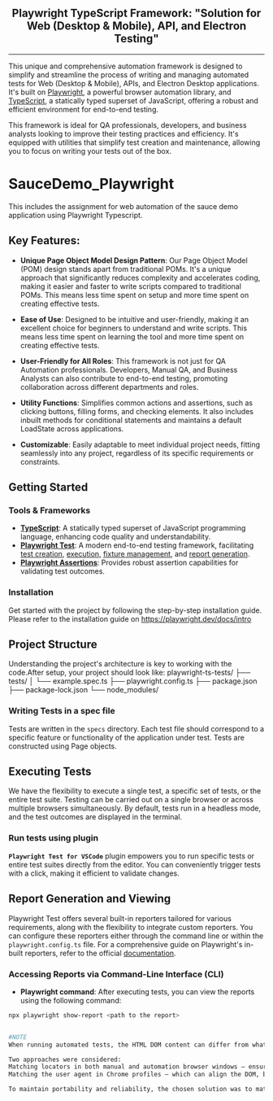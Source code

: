 <div align="center">

## Playwright TypeScript Framework: "Solution for Web (Desktop & Mobile), API, and Electron Testing"

</div>

---
This unique and comprehensive automation framework is designed to simplify and streamline the process of writing and managing automated tests for Web (Desktop & Mobile), APIs, and Electron Desktop applications. It's built on [Playwright](https://playwright.dev/), a powerful browser automation library, and [TypeScript](https://www.typescriptlang.org/), a statically typed superset of JavaScript, offering a robust and efficient environment for end-to-end testing.

This framework is ideal for QA professionals, developers, and business analysts looking to improve their testing practices and efficiency. It's equipped with utilities that simplify test creation and maintenance, allowing you to focus on writing your tests out of the box.

# SauceDemo_Playwright
This includes the assignment for web automation of the sauce demo application using Playwright Typescript.

## Key Features:

- **Unique Page Object Model Design Pattern**: Our Page Object Model (POM) design stands apart from traditional POMs. It's a unique approach that significantly reduces complexity and accelerates coding, making it easier and faster to write scripts compared to traditional POMs. This means less time spent on setup and more time spent on creating effective tests.

- **Ease of Use**: Designed to be intuitive and user-friendly, making it an excellent choice for beginners to understand and write scripts. This means less time spent on learning the tool and more time spent on creating effective tests.

- **User-Friendly for All Roles**: This framework is not just for QA Automation professionals. Developers, Manual QA, and Business Analysts can also contribute to end-to-end testing, promoting collaboration across different departments and roles.

- **Utility Functions**: Simplifies common actions and assertions, such as clicking buttons, filling forms, and checking elements. It also includes inbuilt methods for conditional statements and maintains a default LoadState across applications.

- **Customizable**: Easily adaptable to meet individual project needs, fitting seamlessly into any project, regardless of its specific requirements or constraints.

## Getting Started

### Tools & Frameworks

- **[TypeScript](https://www.typescriptlang.org/)**: A statically typed superset of JavaScript programming language, enhancing code quality and understandability.
- **[Playwright Test](https://playwright.dev/docs/test-configuration)**: A modern end-to-end testing framework, facilitating [test creation](https://playwright.dev/docs/api/class-test), [execution](https://playwright.dev/docs/running-tests), [fixture management](https://playwright.dev/docs/test-fixtures), and [report generation](https://playwright.dev/docs/test-reporters).
- **[Playwright Assertions](https://playwright.dev/docs/assertions)**: Provides robust assertion capabilities for validating test outcomes.

### Installation

Get started with the project by following the step-by-step installation guide. Please refer to the installation guide on https://playwright.dev/docs/intro 


## Project Structure

Understanding the project's architecture is key to working with the code.After setup, your project should look like:
playwright-ts-tests/
  ├── tests/
  │   └── example.spec.ts
  ├── playwright.config.ts
  ├── package.json
  ├── package-lock.json
  └── node_modules/


### Writing Tests in a spec file

Tests are written in the `specs` directory. Each test file should correspond to a specific feature or functionality of the application under test. Tests are constructed using Page objects.


## Executing Tests

We have the flexibility to execute a single test, a specific set of tests, or the entire test suite. Testing can be carried out on a single browser or across multiple browsers simultaneously. By default, tests run in a headless mode, and the test outcomes are displayed in the terminal.

### Run tests using plugin

**`Playwright Test for VSCode`** plugin empowers you to run specific tests or entire test suites directly from the editor. You can conveniently trigger tests with a click, making it efficient to validate changes.

## Report Generation and Viewing

Playwright Test offers several built-in reporters tailored for various requirements, along with the flexibility to integrate custom reporters. You can configure these reporters either through the command line or within the `playwright.config.ts` file. For a comprehensive guide on Playwright's in-built reporters, refer to the official [documentation](https://playwright.dev/docs/test-reporters).

### Accessing Reports via Command-Line Interface (CLI)

- **Playwright command**: After executing tests, you can view the reports using the following command:

```bash
npx playwright show-report <path to the report>


#NOTE
When running automated tests, the HTML DOM content can differ from what is seen during manual interaction in a regular browser session. This discrepancy often causes certain elements to be non-locatable in automation, even though they are visible in manual inspection.

Two approaches were considered:
Matching locators in both manual and automation browser windows – ensuring that the selectors are stable and valid across both contexts.
Matching the user agent in Chrome profiles – which can align the DOM, but reduces portability and makes the framework environment-dependent.

To maintain portability and reliability, the chosen solution was to match and validate locators consistently across both manual and automation sessions, rather than relying on browser profile configurations.